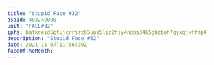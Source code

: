 ```yaml
---
title: "Stupid Face #32"
asaId: 403249098
unit: "FACE#32"
ipfs: bafkreid5ptujcrrjrz65ups5liz2hjy4nqbs34k5ghzboh7gyxqjkffmp4
description: "Stupid Face #32"
date: 2021-11-07T11:56:30Z
faceOfTheMonth:
---
```

